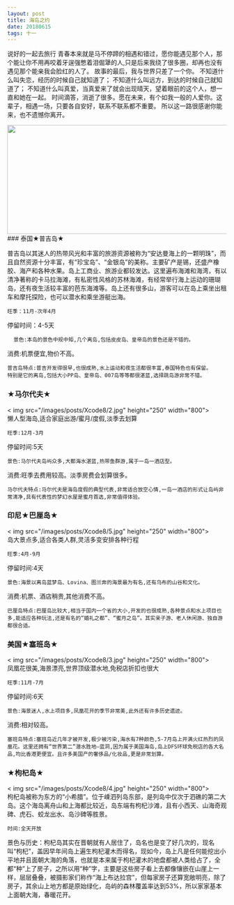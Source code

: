 ```yaml
---
layout: post
title: 海岛之约
date: 20180615
tags: 十一  
---
```


   说好的一起去旅行 
   青春本来就是马不停蹄的相遇和错过，愿你能遇见那个人，那个能让你不用再咬着牙逞强憋着泪倔犟的人,只是后来我绕了很多圈，却再也没有遇见那个能亲我会脸红的人了。 
   故事的最后，我与世界只差了一个你。 
   不知道什么叫失恋，经历的时候自己就知道了； 
   不知道什么叫远方，到达的时候自己就知道了； 
   不知道什么叫真爱，当真爱来了就会出现晴天，望着眼前的这个人，想一直和她在一起。 
   时间滴答，消逝了很多。愿在未来，有个如我一般的人爱你。这辈子，相遇一场，只要各自安好，联系不联系都不重要。 
   所以这一路很感谢你能来，也不遗憾你离开。  
   
<img src="/images/posts/Xcode8/2.png" height="250" width="800">
### 泰国★普吉岛★ 

 普吉岛以其迷人的热带风光和丰富的旅游资源被称为“安达曼海上的一颗明珠”，而且自然资源十分丰富，有“珍宝岛”、“金银岛”的美称。主要矿产是锡，还盛产橡胶、海产和各种水果。岛上工商业、旅游业都较发达。这里遍布海滩和海湾，有以清净著称的卡马拉海滩，有私密性风格的苏林海滩，有经常举行海上运动的珊瑚岛，还有夜生活较丰富的芭东海滩等。岛上还有很多山，游客可以在岛上乘坐出租车和摩托探险，也可以潜水和乘坐游艇出海。 
   ``` 
 旺季：11月-次年4月 
 ``` 
 停留时间：4-5天 
 ``` 
   景色:本岛的景色中规中矩,几个离岛,包括皮皮岛、皇帝岛的景色还是不错的。 
 ``` 
 消费:机票便宜,物价不高。 
 ``` 
 普吉岛特点:普吉开发得很早,也很成熟,水上运动和夜生活都很丰富,泰国特色也有保留。 
 特别是它的离岛,包括大小PP岛、皇帝岛、007岛等等都很湛蓝,选择跳岛游非常不错。 
   ``` 
### ★马尔代夫★ 
 < img src="/images/posts/Xcode8/2.jpg" height="250" width="800">  
 懒人型海岛,适合家庭出游/蜜月/度假,淡季去划算 
 ``` 
 旺季:12月-3月 
 ``` 
 停留时间:5天 
 ``` 
 景色:马尔代夫岛屿众多,大都海水湛蓝,热带鱼群游,属于一岛一酒店型。 
 ``` 
 消费:旺季去费用较高。淡季房费会划算很多。 
 ``` 
 马尔代夫特点:马尔代夫是海岛度假的典型代表,非常适合放空心情,一岛一酒店的形式让岛屿非常清净,具有代表性的梦幻水屋是蜜月首选,非常值得体验。 
 ``` 
### 印尼★巴厘岛★ 
 < img src="/images/posts/Xcode8/5.jpg" height="250" width="800">  
 岛大景点多,适合各类人群,灵活多变安排各种行程 
 ``` 
 旺季:4月-9月 
 ``` 
 停留时间:4天 
 ``` 
 景色:海景以离岛蓝梦岛、Lovina、图兰奔的海景最为有名,还有乌布的山谷和文化。 
 ``` 
 消费:机票、酒店稍贵,其他消费不高。 
 ``` 
 巴厘岛特点:巴厘岛比较大,相当于国内一个省的大小,开发的也很成熟,各种景点和水上项目也多,能适应各种玩法,还是有名的“婚礼之都”、“蜜月之岛”。其实亲子游、老人休闲游、独自游都很合适。 
 ``` 
### 美国★塞班岛★ 
 < img src="/images/posts/Xcode8/3.jpg" height="250" width="800">  
 凤凰花很美,海景漂亮,世界顶级潜水地,免税店折扣也很大 
 ``` 
 旺季:11月-7月 
 ``` 
 停留时间:6天 
 ``` 
 景色:海景迷人,水上项目多,凤凰花开的季节非常美,此外还有许多历史遗迹。 
 ``` 
 消费:相对较高。 
 ``` 
 塞班岛特点:塞班岛近几年才被开发,极少被污染,海水有7种颜色,5-7月岛上开满火红热烈的凤凰花。这里还拥有“世界第二”潜水胜地—蓝洞,因为属于美国海岛,岛上DFS环球免税店的各大名品,均比香港更便宜。且许多美国产的奢侈品/化妆品,更是非常划算。 
 ``` 
### ★枸杞岛★ 
 < img src="/images/posts/Xcode8/4.jpg" height="250" width="800">  
 枸杞岛被称为东方的“小希腊”。位于嵊泗列岛东部，是列岛中仅次于泗礁的第二大岛。这个海岛离舟山和上海都比较近，岛东端有枸杞沙滩，且有小西天、山海奇观碑、虎石、蛟龙出水、岛沙碑等胜景。 
 ``` 
 时间:全天开放 
 ```
 景色与历史：枸杞岛其实在晋朝就有人居住了，岛名也是变了好几次的，现名叫“枸杞”，盖因早年间岛上遍生枸杞灌木而得名，现如今，岛上凡是任何能挖出小平地并且面朝大海的角落，也就是本来属于枸杞灌木的地盘都被人类给占了，全都“种”上了房子，之所以用“种”字，主要是这些房子看上去都像镶嵌在山崖上一样，层层叠叠，被摄影家们称作“海上布达拉宫”，但每家房子还算宽敞明亮，除了房子，其余山上地方都是原始绿化，岛屿的森林覆盖率达到53%，所以家家基本上面朝大海，春暖花开。
 
 ```
